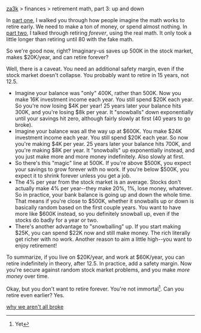 [za3k](/) > finances > retirement math, part 3: up and down

In [part one](/articles/retirement_math1), I walked you through how people imagine the math works to retire early. We need to make a ton of money, or spend almost nothing.
In [part two](/articles/retirement_math2), I talked through retiring *forever*, using the real math. It only took a little longer than retiring until 80 with the fake math.

So we're good now, right? Imaginary-us saves up 500K in the stock market, makes $20K/year, and can retire forever?

Well, there is a caveat. You need an additional safety margin, even if the stock market doesn't collapse. You probably want to retire in 15 years, not 12.5.

- Imagine your balance was "only" 400K, rather than 500K. Now you make 16K investment income each year. You still spend $20K each year. So you're now losing $4K per year! 25 years later your balance hits 300K, and you're losing $8k per year. It "snowballs" down exponentially until your savings hit zero, although fairly slowly at first (40 years to go broke).
- Imagine your balance was all the way up at $600K. You make $24K investment income each year. You still spend $20K each year. So now you're making $4K per year. 25 years later your balance hits 700K, and you're making $8K per year. It "snowballs" up exponentially instead, and you just make more and more money indefinitely. Also slowly at first.
- So there's this "magic" line at 500K. If you're above $500K, you expect your savings to grow forever with no work. If you're below $500K, you expect it to shrink forever unless you get a job.
- The 4% per year from the stock market is an average. Stocks don't actually make 4% per year--they make 20%, 1%, lose money, whatever. So in practice, your bank balance is going up and down the whole time. That means if you're close to $500K, whether it snowballs up or down is basically random based on the first couple years. You want to have more like $600K instead, so you definitely snowball up, even if the stocks do badly for a year or two.
- There's another advantage to "snowballing" up. If you start making $25K, you can spend $22K now and still make money. The rich literally get richer with no work. Another reason to aim a little high--you want to enjoy retirement!

To summarize, if you live on $20K/year, and work at $60K/year, you can retire indefinitely in theory, after 12.5. In practice, add a safety margin. Now you're secure against random stock market problems, and you make *more money* over time.

Okay, but you don't want to retire forever. You're not immortal[^1]. Can you retire even earlier? Yes.

[why we aren't all broke](/articles/retirement_math4.md)

[^1]: Yet
